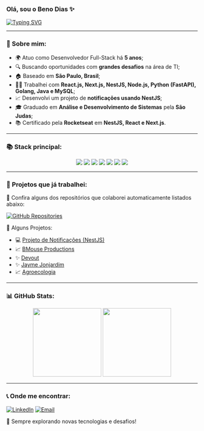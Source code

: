 ### Olá, sou o Beno Dias ✨

[![Typing SVG](https://readme-typing-svg.herokuapp.com?color=%2300FF00&size=22&center=true&vCenter=true&width=500&lines=Desenvolvedor+Full-Stack;Apaixonado+por+tecnologia;Construindo+solu%C3%A7%C3%B5es+inteligentes)](https://git.io/typing-svg)

---

### 🌟 Sobre mim:

- 🌍 Atuo como Desenvolvedor Full-Stack há **5 anos**;
- 🔍 Buscando oportunidades com **grandes desafios** na área de TI;
- 🏠 Baseado em **São Paulo, Brasil**;
- 👨‍💻 Trabalhei com **React.js, Next.js, NestJS, Node.js, Python (FastAPI), Golang, Java e MySQL**;
- 📈 Desenvolvi um projeto de **notificações usando NestJS**;
- 🎓 Graduado em **Análise e Desenvolvimento de Sistemas** pela **São Judas**;
- 📚 Certificado pela **Rocketseat** em **NestJS, React e Next.js**.

---

### 📚 Stack principal:

<div align="center">
  <img src="https://img.shields.io/badge/React-20232A?style=for-the-badge&logo=react&logoColor=61DAFB" />
  <img src="https://img.shields.io/badge/Node.js-43853D?style=for-the-badge&logo=node.js&logoColor=white" />
  <img src="https://img.shields.io/badge/NestJS-E0234E?style=for-the-badge&logo=nestjs&logoColor=white" />
  <img src="https://img.shields.io/badge/TypeScript-3178C6?style=for-the-badge&logo=typescript&logoColor=white" />
  <img src="https://img.shields.io/badge/TailwindCSS-38B2AC?style=for-the-badge&logo=tailwind-css&logoColor=white" />
  <img src="https://img.shields.io/badge/FastAPI-009688?style=for-the-badge&logo=fastapi&logoColor=white" />
  <img src="https://img.shields.io/badge/PostgreSQL-316192?style=for-the-badge&logo=postgresql&logoColor=white" />
</div>

---

### 💪 Projetos que já trabalhei:

🔹 Confira alguns dos repositórios que colaborei automaticamente listados abaixo:

[![GitHub Repositories](https://github-readme-stats.vercel.app/api?username=beno1234&show_icons=true&theme=radical&count_private=true)](https://github.com/beno1234?tab=repositories)

🔹 Alguns Projetos:
- 💻 [Projeto de Notificações (NestJS)](https://github.com/beno1234/notifications-nestjs)
- 📈 [BMouse Productions](https://www.bmouseproductions.com/)
- ✨ [Devout](https://devout-sage.vercel.app/)
- ✨ [Jayme Jonjardim](https://website-jayme.vercel.app/)
- 📈 [Agroecologia](https://site-agroecologia.vercel.app/)

---

### 📊 GitHub Stats:

<div align="center">
  <img height="180em" src="https://github-readme-streak-stats.herokuapp.com/?user=beno1234&theme=radical"/>
  <img height="180em" src="https://github-readme-stats.vercel.app/api/top-langs/?username=beno1234&layout=compact&langs_count=6&theme=radical"/>
</div>

---

### 📞 Onde me encontrar:

[![LinkedIn](https://img.shields.io/badge/LinkedIn-0A66C2?style=for-the-badge&logo=linkedin&logoColor=white)](https://www.linkedin.com/in/beno-dias-5b5a45211/) 
[![Email](https://img.shields.io/badge/Email-D14836?style=for-the-badge&logo=gmail&logoColor=white)](mailto:benolopesdias@gmail.com)

🚀 Sempre explorando novas tecnologias e desafios!

